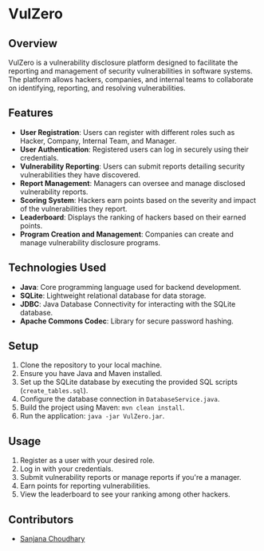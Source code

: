 # VulZero

## Overview
VulZero is a vulnerability disclosure platform designed to facilitate the reporting and management of security vulnerabilities in software systems. The platform allows hackers, companies, and internal teams to collaborate on identifying, reporting, and resolving vulnerabilities.

## Features
- **User Registration**: Users can register with different roles such as Hacker, Company, Internal Team, and Manager.
- **User Authentication**: Registered users can log in securely using their credentials.
- **Vulnerability Reporting**: Users can submit reports detailing security vulnerabilities they have discovered.
- **Report Management**: Managers can oversee and manage disclosed vulnerability reports.
- **Scoring System**: Hackers earn points based on the severity and impact of the vulnerabilities they report.
- **Leaderboard**: Displays the ranking of hackers based on their earned points.
- **Program Creation and Management**: Companies can create and manage vulnerability disclosure programs.

## Technologies Used
- **Java**: Core programming language used for backend development.
- **SQLite**: Lightweight relational database for data storage.
- **JDBC**: Java Database Connectivity for interacting with the SQLite database.
- **Apache Commons Codec**: Library for secure password hashing.

## Setup
1. Clone the repository to your local machine.
2. Ensure you have Java and Maven installed.
3. Set up the SQLite database by executing the provided SQL scripts (`create_tables.sql`).
4. Configure the database connection in `DatabaseService.java`.
5. Build the project using Maven: `mvn clean install`.
6. Run the application: `java -jar VulZero.jar`.

## Usage
1. Register as a user with your desired role.
2. Log in with your credentials.
3. Submit vulnerability reports or manage reports if you're a manager.
4. Earn points for reporting vulnerabilities.
5. View the leaderboard to see your ranking among other hackers.

## Contributors
- [Sanjana Choudhary](https://github.com/Sanjana088)
